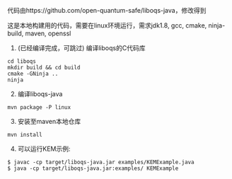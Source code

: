 代码由https://github.com/open-quantum-safe/liboqs-java，修改得到

这是本地构建用的代码，需要在linux环境运行，需求jdk1.8, gcc, cmake, ninja-build, maven, openssl

1. (已经编译完成，可跳过) 编译liboqs的C代码库
```
cd liboqs
mkdir build && cd build
cmake -GNinja ..
ninja
```

2. 编译liboqs-java
```
mvn package -P linux
```

3. 安装至maven本地仓库
```
mvn install
```

4. 可以运行KEM示例:
```
$ javac -cp target/liboqs-java.jar examples/KEMExample.java
$ java -cp target/liboqs-java.jar:examples/ KEMExample
```
